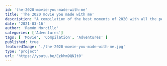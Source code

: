 ```yaml
---
id: 'the-2020-movie-you-made-with-me'
title: 'The 2020 movie you made with me'
description: "A compilation of the best moments of 2020 with all the people who have made it so special and unforgettable."
date: '2021-03-16'
author: 'Ramón Morcillo'
categories: ['Adventures']
tags: [ 'Movie', 'Compilation', 'Adventures' ]
published: true
featuredImage: './the-2020-movie-you-made-with-me.jpg'
type: 'project'
url: 'https://youtu.be/Ezkhm9QNIt0'
---
```


